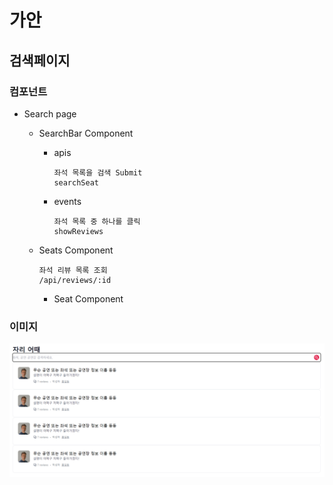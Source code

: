 # 가안

## 검색페이지

### 컴포넌트

- Search page

  - SearchBar Component

    - apis

      ```
      좌석 목록을 검색 Submit
      searchSeat
      ```

    - events

      ```
      좌석 목록 중 하나를 클릭
      showReviews
      ```

  - Seats Component

    ```
    좌석 리뷰 목록 조회
    /api/reviews/:id
    ```

    - Seat Component

### 이미지

![검색 프로토 타입](./imgs/prototype-search.png)
